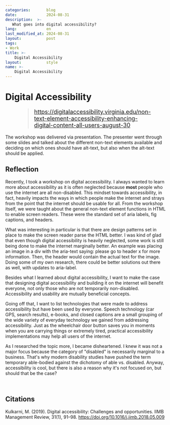 ```yaml
---
categories:       blog
date:             2024-08-31
description:  >-
   What goes into digital accessibility?
lang:             en
last_modified_at: 2024-08-31
layout:           post
tags:
- Work
title: >-
    Digital Accessibility
layout:           style
name: >-
    Digital Accessibility
---
```


# Digital Accessibility

<figure class="container-lg" style="padding: 0;">
    <blockquote class="blockquote" style="font-size: 18px;">
    <a href="https://digitalaccessibility.virginia.edu/non-text-element-accessibility-enhancing-digital-content-all-users-august-30">https://digitalaccessibility.virginia.edu/non-text-element-accessibility-enhancing-digital-content-all-users-august-30</a>
    </blockquote>
</figure>

The workshop was delivered via presentation. The presenter went through some slides and talked about the different non-text elements available and deciding on which ones should have alt-text, but also when the alt-text should be applied.

## Reflection

Recently, I took a workshop on digital accessibility. I always wanted to learn more about accessibility as it is often neglected because **most** people who use the internet are all non-disabled. This mindset towards accessibility, in fact, heavily impacts the ways in which people make the internet and strays from the point that the internet should be usable for all. From the workshop itself, we were taught about the general non-text element functions in HTML to enable screen readers. These were the standard set of aria labels, fig captions, and headers. 

What was interesting in particular is that there are design patterns set in place to make the screen reader parse the HTML better. I was kind of glad that even though digital accessibility is heavily neglected, some work is still being done to make the internet marginally better. An example was placing an image in a div with the aria-text saying: please go to header x for more information. Then, the header would contain the actual text for the image. Doing some of my own research, there could be better solutions out there as well, with updates to aria-label.

Besides what I learned about digital accessibility, I want to make the case that designing digital accessibility and building it on the internet will benefit everyone, not only those who are not temporarily non-disabled. Accessibility and usability are mutually beneficial concepts. 

Going off that, I want to list technologies that were made to address accessibility but have been used by everyone. Speech technology (car GPS, search results), e-books, and closed captions are a small grouping of the wide variety of everyday technology we gained from addressing accessibility. Just as the wheelchair door button saves you in moments when you are carrying things or extremely tired, practical accessibility implementations may help all users of the internet.

As I researched the topic more, I became disheartened. I knew it was not a major focus because the category of "disabled" is necessarily marginal to a business. That's why modern disability studies have pushed the term temporary able-bodied against the dichotomy of able vs. disabled. Anyway, accessibility is cool, but there is also a reason why it's not focused on, but should that be the case? 

<br/>

## Citations

Kulkarni, M. (2019). Digital accessibility: Challenges and opportunities. IIMB Management Review, 31(1), 91–98. https://doi.org/10.1016/j.iimb.2018.05.009

